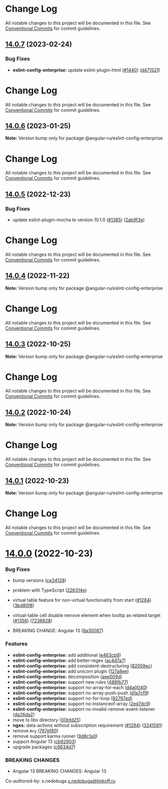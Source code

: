 # Change Log

All notable changes to this project will be documented in this file. See
[Conventional Commits](https://conventionalcommits.org) for commit guidelines.

## [14.0.7](https://github.com/Angular-RU/angular-ru-sdk/compare/@angular-ru/eslint-config-enterprise@14.0.6...@angular-ru/eslint-config-enterprise@14.0.7) (2023-02-24)

### Bug Fixes

-   **eslint-config-enterprise:** update eslint-plugin-html
    ([#1440](https://github.com/Angular-RU/angular-ru-sdk/issues/1440))
    ([d471521](https://github.com/Angular-RU/angular-ru-sdk/commit/d4715213a0440835ff3b638f33b857f76c3fda6e))

# Change Log

All notable changes to this project will be documented in this file. See
[Conventional Commits](https://conventionalcommits.org) for commit guidelines.

## [14.0.6](https://github.com/Angular-RU/angular-ru-sdk/compare/@angular-ru/eslint-config-enterprise@14.0.5...@angular-ru/eslint-config-enterprise@14.0.6) (2023-01-25)

**Note:** Version bump only for package @angular-ru/eslint-config-enterprise

# Change Log

All notable changes to this project will be documented in this file. See
[Conventional Commits](https://conventionalcommits.org) for commit guidelines.

## [14.0.5](https://github.com/Angular-RU/angular-ru-sdk/compare/@angular-ru/eslint-config-enterprise@14.0.4...@angular-ru/eslint-config-enterprise@14.0.5) (2022-12-23)

### Bug Fixes

-   update eslint-plugin-mocha to version 10.1.0 ([#1385](https://github.com/Angular-RU/angular-ru-sdk/issues/1385))
    ([2ab9f3e](https://github.com/Angular-RU/angular-ru-sdk/commit/2ab9f3e8f9f6f1c819360a567f45dfa668f9e790))

# Change Log

All notable changes to this project will be documented in this file. See
[Conventional Commits](https://conventionalcommits.org) for commit guidelines.

## [14.0.4](https://github.com/Angular-RU/angular-ru-sdk/compare/@angular-ru/eslint-config-enterprise@14.0.3...@angular-ru/eslint-config-enterprise@14.0.4) (2022-11-22)

**Note:** Version bump only for package @angular-ru/eslint-config-enterprise

# Change Log

All notable changes to this project will be documented in this file. See
[Conventional Commits](https://conventionalcommits.org) for commit guidelines.

## [14.0.3](https://github.com/Angular-RU/angular-ru-sdk/compare/@angular-ru/eslint-config-enterprise@14.0.2...@angular-ru/eslint-config-enterprise@14.0.3) (2022-10-25)

**Note:** Version bump only for package @angular-ru/eslint-config-enterprise

# Change Log

All notable changes to this project will be documented in this file. See
[Conventional Commits](https://conventionalcommits.org) for commit guidelines.

## [14.0.2](https://github.com/Angular-RU/angular-ru-sdk/compare/@angular-ru/eslint-config-enterprise@14.0.1...@angular-ru/eslint-config-enterprise@14.0.2) (2022-10-24)

**Note:** Version bump only for package @angular-ru/eslint-config-enterprise

# Change Log

All notable changes to this project will be documented in this file. See
[Conventional Commits](https://conventionalcommits.org) for commit guidelines.

## [14.0.1](https://github.com/Angular-RU/angular-ru-sdk/compare/@angular-ru/eslint-config-enterprise@14.0.0...@angular-ru/eslint-config-enterprise@14.0.1) (2022-10-23)

**Note:** Version bump only for package @angular-ru/eslint-config-enterprise

# Change Log

All notable changes to this project will be documented in this file. See
[Conventional Commits](https://conventionalcommits.org) for commit guidelines.

# [14.0.0](https://github.com/Angular-RU/angular-ru-sdk/compare/@angular-ru/eslint-config-enterprise@12.33.10...@angular-ru/eslint-config-enterprise@14.0.0) (2022-10-23)

### Bug Fixes

-   bump versions
    ([ce34128](https://github.com/Angular-RU/angular-ru-sdk/commit/ce34128f57fb319486395d7a75a8672bc880b2af))
-   problem with TypeScript
    ([226314e](https://github.com/Angular-RU/angular-ru-sdk/commit/226314e9b998e03d76ab8ae23ff60cd9f5b766a7))
-   virtual table feature for non-virtual functionality from start
    ([#1284](https://github.com/Angular-RU/angular-ru-sdk/issues/1284))
    ([3bd80f8](https://github.com/Angular-RU/angular-ru-sdk/commit/3bd80f87d8f3668f562687ff946b8fef331fca0c))
-   virtual-table cell disable remove element when tooltip as related target
    ([#1356](https://github.com/Angular-RU/angular-ru-sdk/issues/1356))
    ([7238828](https://github.com/Angular-RU/angular-ru-sdk/commit/72388282d421d60ded8c4dbd1629b1f259df2187))

-   BREAKING CHANGE: Angular 13
    ([8a30087](https://github.com/Angular-RU/angular-ru-sdk/commit/8a300878fb400dc613ca5f6d1c23a96f9c4b6714))

### Features

-   **eslint-config-enterprise:** add additional
    ([e463cb9](https://github.com/Angular-RU/angular-ru-sdk/commit/e463cb9b3827f63c6fc6685e182c02b9aa84e3d9))
-   **eslint-config-enterprise:** add better-regex
    ([ac4d7a7](https://github.com/Angular-RU/angular-ru-sdk/commit/ac4d7a770ade12a372f6111fde67c02e229087ef))
-   **eslint-config-enterprise:** add consistent-destructuring
    ([82059ec](https://github.com/Angular-RU/angular-ru-sdk/commit/82059ec775e2cc87f84d245d04f3ebfc6feb69dd))
-   **eslint-config-enterprise:** add unicorn plugin
    ([127a8ee](https://github.com/Angular-RU/angular-ru-sdk/commit/127a8eee1b6b3a8d263bc0b5c7b11df77ffd0064))
-   **eslint-config-enterprise:** decomposition
    ([aee009d](https://github.com/Angular-RU/angular-ru-sdk/commit/aee009d0dc134e6adc80ddce15bbc71057ffb991))
-   **eslint-config-enterprise:** support new rules
    ([488fb77](https://github.com/Angular-RU/angular-ru-sdk/commit/488fb77bd04ce0f04919a90f4fb56b4edbb8d0f7))
-   **eslint-config-enterprise:** support no-array-for-each
    ([d4a0040](https://github.com/Angular-RU/angular-ru-sdk/commit/d4a0040f6c2945fae353a7e6e17cbfb8bf6788be))
-   **eslint-config-enterprise:** support no-array-push-push
    ([d1a7cf9](https://github.com/Angular-RU/angular-ru-sdk/commit/d1a7cf9afe91d0806c7fb44181977d30554661ed))
-   **eslint-config-enterprise:** support no-for-loop
    ([92767ed](https://github.com/Angular-RU/angular-ru-sdk/commit/92767edccf7cf7e049ad2177f09251367f010ffa))
-   **eslint-config-enterprise:** support no-instanceof-array
    ([2ed7dc9](https://github.com/Angular-RU/angular-ru-sdk/commit/2ed7dc9b878cce6a6a711fd58f020ca032b9df5d))
-   **eslint-config-enterprise:** support no-invalid-remove-event-listener
    ([da26da2](https://github.com/Angular-RU/angular-ru-sdk/commit/da26da22178d4df3ad1374cadcc986c0dad75c00))
-   move to libs directory
    ([00bfd25](https://github.com/Angular-RU/angular-ru-sdk/commit/00bfd257dc6e17d3c228ae71a1d7e141eb30ab59))
-   **ngxs:** data-actions without subscription requirement
    ([#1294](https://github.com/Angular-RU/angular-ru-sdk/issues/1294))
    ([3241591](https://github.com/Angular-RU/angular-ru-sdk/commit/32415910fdcdc7d51e67bdb8783d6ebe6618a2ee))
-   remove `Any`
    ([767ef80](https://github.com/Angular-RU/angular-ru-sdk/commit/767ef80c3171d8235ceb8548b38323b74eacdcb2))
-   remove support karma runner
    ([9d8c1a0](https://github.com/Angular-RU/angular-ru-sdk/commit/9d8c1a0a9931b1e87c9a3dbb72e994d80b19dd7a))
-   support Angular 13
    ([cb92903](https://github.com/Angular-RU/angular-ru-sdk/commit/cb92903279e612557bbd6df98e9c7d722a10ccdd))
-   upgrade packages
    ([c6634d7](https://github.com/Angular-RU/angular-ru-sdk/commit/c6634d7d324284f06a4e6cb539aea15d70f4731c))

### BREAKING CHANGES

-   Angular 13 BREAKING CHANGES: Angular 13

Co-authored-by: s.nedobuga <s.nedobuga@tinkoff.ru>
